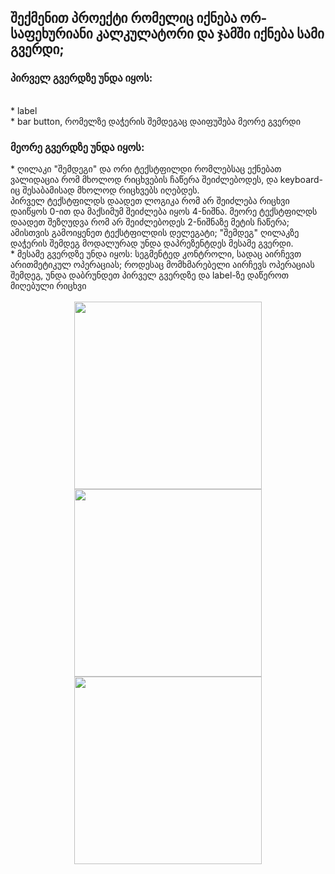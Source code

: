 <h2> შექმენით პროექტი რომელიც იქნება ორ-საფეხურიანი კალკულატორი და ჯამში იქნება სამი გვერდი; </h2>
<h3> პირველ გვერდზე უნდა იყოს: </h3> </br>
* label </br>
* bar button, რომელზე დაჭერის შემდეგაც დაიფუშება მეორე გვერდი </br>
<h3> მეორე გვერდზე უნდა იყოს: </h3>
* ღილაკი "შემდეგი" და ორი ტექსტფილდი რომლებსაც ექნებათ ვალიდაცია რომ მხოლოდ რიცხვების ჩაწერა შეიძლებოდეს, და keyboard-იც შესაბამისად მხოლოდ რიცხვებს იღებდეს. </br>
პირველ ტექსტფილდს დაადეთ ლოგიკა რომ არ შეიძლება რიცხვი დაიწყოს 0-ით და მაქსიმუმ შეიძლება იყოს 4-ნიშნა. მეორე ტექსტფილდს დაადეთ შეზღუდვა რომ არ შეიძლებოდეს 2-ნიშნაზე მეტის ჩაწერა; </br>
ამისთვის გამოიყენეთ ტექსტფილდის დელეგატი; "შემდეგ" ღილაკზე დაჭერის შემდეგ მოდალურად უნდა დაპრეზენტდეს მესამე გვერდი. </br>
* მესამე გვერდზე უნდა იყოს: სეგმენტედ კონტროლი, სადაც აირჩევთ არითმეტიკულ ოპერაციას; როდესაც მომხმარებელი აირჩევს ოპერაციას შემდეგ, უნდა დაბრუნდეთ პირველ გვერდზე და label-ზე დაწეროთ მიღებული რიცხვი
</br>
</br>
<div align="center">
  <img src="https://github.com/MuselianiMariami/UiKit-18/assets/137683336/29cec5df-ae61-4177-a9ca-90296abfa272" width="300">
  <img src="https://github.com/MuselianiMariami/UiKit-18/assets/137683336/80ccf198-6ff6-47dd-8c57-49230fbdd6b8" width="300">
  <img src="https://github.com/MuselianiMariami/UiKit-18/assets/137683336/fa419bf0-9eb6-45a3-ad63-73e9118b66c1" width="300">
</div>
